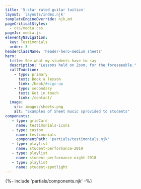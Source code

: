 ```yaml
---
title: '5-star rated guitar tuition'
layout: 'layouts/index.njk'
templateEngineOverride: njk,md
pageCriticalStyles:
  - css/media.css
pageJs: media.js
eleventyNavigation:
  key: Testimonials
  order: 3
headerClassName: 'header-hero-medium sheets'
hero:
  title: See what my students have to say
  description: "Lessons held on Zoom, for the foreseeable."
  callToAction:
    - type: primary
      text: Book a lesson
      link: /book/#sign-up
    - type: secondary
      text: Get in touch
      link: /contact/
  image:
    src: images/sheets.png
    alt: "Examples of Sheet music sprovided to students"
components:
   - type: gridCard
     name: testimonials-icons
   - type: custom
     name: testimonials
     componentPath: 'partials/testimonials.njk'
   - type: playlist
     name: student-performance-2019
   - type: playlist
     name: student-performance-night-2018
   - type: playlist
     name: student-spotlight
---
```


{%- include 'partials/components.njk' -%}



